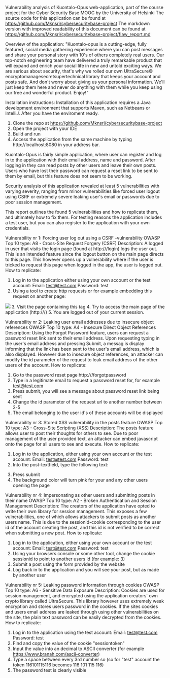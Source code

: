 Vulnerability analysis of Kuontalo-Opus web-application, part of the course project for the Cyber Security Base MOOC by the University of Helsinki
The source code for this application can be found at https://github.com/Mknsri/cybersecuritybase-project
The markdown version with improved readability of this document can be found at https://github.com/Mknsri/cybersecuritybase-project/flaw_report.md

Overview of the application:
"Kuontalo-opus is a cutting-edge, fully featured, social media gathering experience where you can post messages and share your personal story with 10's of others completely real users. Our top-notch engineering team have delivered a truly remarkable product that will expand and enrich your social life in new and untold exciting ways.
We are serious about security, that's why we rolled our own UltraSecure© encryptomanagesecretsupertechnical library that keeps your account and posts safe.
And don't worry about giving us your personal information. We'll just keep them here and never do anything with them while you keep using our free and wonderful product.
Enjoy!"

Installation instructions:
Installation of this application requires a Java development environment that supports Maven, such as Netbeans or IntelliJ. After you have the enviroment ready.
1. Clone the repo at https://github.com/Mknsri/cybersecuritybase-project
2. Open the project with your IDE
3. Build and run
4. Access the application from the same machine by typing http://localhost:8080 in your address bar.

Kuontalo-Opus is fairly simple application, where user can register and log in to the application with their email address, name and password. After logging in they can read posts by other users and leave their own posts. Users who have lost their password can request a reset link to be sent to them by email, but this feature does not seem to be working.

Security analysis of this application revealed at least 5 vulnerabilities with varying severity, ranging from minor vulnerabilities like forced user logout using CSRF or extremely severe leaking user's email or passwords due to poor session management.

This report outlines the found 5 vulnerabilities and how to replicate them, and ultimately how to fix them. For testing reasons the application includes a test user, but you can also register to the application with your own credentials.

Vulnerability nr 1: Forcing user log out using a CSRF -vulnerability
OWASP Top 10 type: A8 - Cross-Site Request Forgery (CSRF)
Description: A logged in user that visits the login page (found at http://<host>/login) logs the user out. This is an intended feature since the logout button on the main page directs to this page. This however opens up a vulnerability where if the user is tricked to request this page when logged in the app, the user is logged out.
How to replicate:
1. Log in to the application either using your own account or the test account:
	Email: test@test.com
	Password: test
2. Using a tool to create http requests or for example embedding this request on another page:
<img src="http://<host address>/login" />
3. Visit the page containing this tag
4. Try to access the main page of the application (http://<host address>/)
5. You are logged out of your current session.

Vulnerability nr 2: Leaking user email addresses due to insecure object references
OWASP Top 10 type: A4 - Insecure Direct Object References
Description: Using the Forgot Password feature, users can request a password reset link sent to their email address. Upon requesting typing in the user's email address and pressing Submit, a messag is display informing that the link has been sent to the user's email address, which is also displayed. However due to insecure object references, an attacker can modify the id parameter of the request to leak email address of the other users of the account.
How to replicate:
1. Go to the password reset page http://<host address>/forgotpassword
2. Type in a legitimate email to request a password reset for, for example test@test.com
3. Press submit, you will see a message about password reset link being sent
4. Change the id parameter of the request url to another number between 2-5
5. The email belonging to the user id's of these accounts will be displayed

Vulnerability nr 3: Stored XSS vulnerability in the posts feature
OWASP Top 10 type: A3 - Cross-Site Scripting (XSS)
Description: The posts feature allows user to post their thoughts for others to see. Due to poor management of the user provided text, an attacker can embed javascript onto the page for all users to see and execute.
How to replicate:
1. Log in to the application, either using your own account or the test account:
	Email: test@test.com
	Password: test
2. Into the post-textfield, type the following text:
<script>document.body.style="background-color: pink;"</script>
3. Press submit
4. The background color will turn pink for your and any other users opening the page

Vulnerability nr 4: Impersonating as other users and submitting posts in their name
OWASP Top 10 type: A2 - Broken Authentication and Session Management
Description: The creators of the application have opted to write their own library for session management. This exposes a few vulnerabilities, one of which allows attackers to submit posts as another users name. This is due to the sessionid-cookie corresponding to the user id of the account creating the post, and this id is not verified to be correct when submitting a new post.
How to replicate:
1. Log in to the application, either using your own account or the test account:
	Email: test@test.com
	Password: test
2. Using your browsers console or some other tool, change the cookie sessionid to point to another users id (for example: 3)
3. Submit a post using the form provided by the website
4. Log back in to the application and you will see your post, but as made by another user

Vulnerability nr 5: Leaking password information through cookies
OWASP Top 10 type: A6 - Sensitive Data Exposure
Description: Cookies are used for session management, and encrypted using the application creators' own crypto library called UltraSecure. This library however uses extremely weak encryption and stores users password in the cookies. If the sites cookies and users email address are leaked through using other vulnerabilities on the site, the plain text password can be easily decrypted from the cookies.
How to replicate:
1. Log in to the application using the test account:
	Email: test@test.com
	Password: test
2. Find and copy the value of the cookie "sessiontoken"
3. Input the value into an decimal to ASCII converter (for example https://www.branah.com/ascii-converter)
4. Type a space between every 3rd number so (so for "test" account the token 116101115116 becomes 116 101 115 116)
5. The password test is clearly visible

